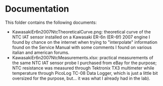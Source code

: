 # Documentation
This folder contains the following documents:
- KawasakiEr6n2007NtcTheoreticalCurve.png: theoretical curve of the NTC IAT sensor installed on a Kawasaki ER-6n (ER-6f) 2007 engine I found by chance on the internet when trying to "interpolate" information found on the Service Manual with some comments I found on various italian and american forums.
- KawasakiEr6n2007NtcMeasurements.xlsx: practical measurements of the same NTC IAT sensor probe I purchased from eBay for the purpose; NTC resistance was measured through Tektronix TX3 multimeter while temperature through PicoLog TC-08 Data Logger, which is just a little bit oversized for the purpose, but... it was what I already had in the lab).
